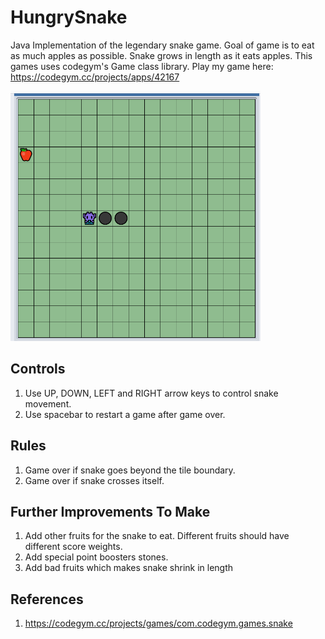 # HungrySnake

Java Implementation of the legendary snake game. Goal of game is to eat as much apples as possible.
Snake grows in length as it eats apples. This games uses codegym's Game class library.
Play my game here: https://codegym.cc/projects/apps/42167

<img src="game.PNG" alt="Screenshot of HungrySnake Game" width="400" height="400"/>

## Controls
1. Use UP, DOWN, LEFT and RIGHT arrow keys to control snake movement.
2. Use spacebar to restart a game after game over.

## Rules
1. Game over if snake goes beyond the tile boundary.
2. Game over if snake crosses itself.

## Further Improvements To Make
1. Add other fruits for the snake to eat. Different fruits should have different score weights.
2. Add special point boosters stones.
3. Add bad fruits which makes snake shrink in length

## References
1. https://codegym.cc/projects/games/com.codegym.games.snake